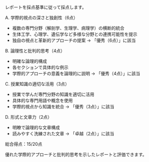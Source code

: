 レポートを採点基準に従って採点します。

A. 学際的視点の深さと独創性（6点）
- 複数の専門分野（解剖学、生理学、病理学）の横断的統合
- 生体工学、心理学、遺伝学など多様な分野との連携可能性を提示
- 独自の視点と革新的アプローチの提案
→ 「優秀（6点）」に該当

B. 論理性と批判的思考（4点）
- 明確な論理的構成
- 各セクションで具体的な例示
- 学際的アプローチの意義を論理的に説明
→ 「優秀（4点）」に該当

C. 授業知識の適切な活用（3点）
- 授業で学んだ専門分野の知識を適切に活用
- 具体的な専門用語や概念を使用
- 学際的視点から知識を統合
→ 「優秀（3点）」に該当

D. 形式と文章力（2点）
- 明瞭で論理的な文章構成
- 読みやすく洗練された文章
→ 「卓越（2点）」に該当

総合得点：15/20点

優れた学際的アプローチと批判的思考を示したレポートと評価できます。